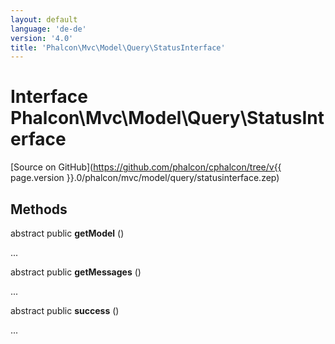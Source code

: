 ```yaml
---
layout: default
language: 'de-de'
version: '4.0'
title: 'Phalcon\Mvc\Model\Query\StatusInterface'
---
```

# Interface **Phalcon\Mvc\Model\Query\StatusInterface**

[Source on GitHub](https://github.com/phalcon/cphalcon/tree/v{{ page.version }}.0/phalcon/mvc/model/query/statusinterface.zep)

## Methods

abstract public **getModel** ()

...

abstract public **getMessages** ()

...

abstract public **success** ()

...